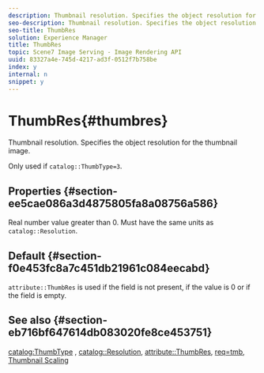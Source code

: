 ```yaml
---
description: Thumbnail resolution. Specifies the object resolution for the thumbnail image.
seo-description: Thumbnail resolution. Specifies the object resolution for the thumbnail image.
seo-title: ThumbRes
solution: Experience Manager
title: ThumbRes
topic: Scene7 Image Serving - Image Rendering API
uuid: 83327a4e-745d-4217-ad3f-0512f7b758be
index: y
internal: n
snippet: y
---
```


# ThumbRes{#thumbres}

Thumbnail resolution. Specifies the object resolution for the thumbnail image.

 Only used if `catalog::ThumbType=3`.

## Properties {#section-ee5cae086a3d4875805fa8a08756a586}

Real number value greater than 0. Must have the same units as `catalog::Resolution`.

## Default {#section-f0e453fc8a7c451db21961c084eecabd}

`attribute::ThumbRes` is used if the field is not present, if the value is 0 or if the field is empty.

## See also {#section-eb716bf647614db083020fe8ce453751}

[catalog:ThumbType](../../../../../../is_api/image_catalog/image-serving-api-ref/c-image-catalog-reference/c-image-svg-data-reference/c-image-data-reference/r-thumbtype-cat.md#reference-41149ddffc8749cba2f8d9c8e2611e03) , [catalog::Resolution](../../../../../../is_api/image_catalog/image-serving-api-ref/c-image-catalog-reference/c-image-svg-data-reference/c-image-data-reference/r-resolution-cat.md#reference-de489f5f36b64bd0831749546f8728e1), [attribute::ThumbRes](../../../../../../is_api/image_catalog/image-serving-api-ref/c-image-catalog-reference/c-attributes-reference/r-thumbres.md#reference-ac36cbbd0c8c433ebf7f515e54846501), [req=tmb](../../../../../../is_api/http_ref/image-serving-api-ref/c-http-protocol-reference/c-command-reference/r-req/r-req.md#reference-907cdb4a97034db7ad94695f25552e76), [Thumbnail Scaling](../../../../../../is_api/http_ref/image-serving-api-ref/c-http-protocol-reference/c-notes-on-server-behavior/r-thumbnail-scaling.md#reference-0f71817f721d4913b34816758d69b07f) 
